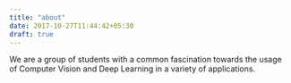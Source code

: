 ```yaml
---
title: "about"
date: 2017-10-27T11:44:42+05:30
draft: true
---
```


We are a group of students with a common fascination towards the usage of Computer Vision and Deep Learning in a variety of applications.
